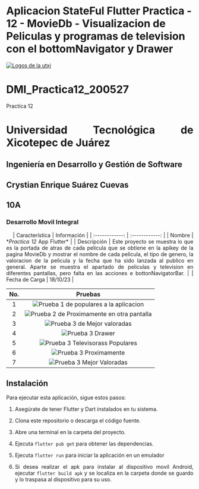 # Aplicacion StateFul Flutter Practica - 12 - MovieDb - Visualizacion de Peliculas y programas de television con el bottomNavigator y Drawer

[![Logos de la utxj](https://i.postimg.cc/15q3LFXF/Banner-de-Twitch-Nubes-Gamer-Chica-Morado.png)](https://postimg.cc/MvzwBvyZ)

<div align="Justify">

# DMI_Practica12_200527

Practica 12

# Universidad Tecnológica de Xicotepec de Juárez

## Ingeniería en Desarrollo y Gestión de Software

## Crystian Enrique Suárez Cuevas

## 10A

### Desarrollo Movil Integral

&nbsp;
&nbsp;
| Característica | Información |
| :------------: | :------------: |
| Nombre | \*_Practica 12_ App Flutter\* |
| Descripción | Este proyecto se muestra lo que es la portada de atras de cada pelicula que se obtiene en la apikey de la pagina MovieDb y mostrar el nombre de cada pelicula, el tipo de genero, la valoracion de la pelicula y la fecha que ha sido lanzada al publico en general. Aparte se muestra el apartado de peliculas y television en diferentes pantallas, pero falta en las acciones e bottonNavigatorBar. |
| Fecha de Carga | 18/10/23 |

| No. |                                                                     Pruebas                                                                      |
| :-: | :----------------------------------------------------------------------------------------------------------------------------------------------: |
|  1  |   ![Prueba 1 de populares a la aplicacion](https://github.com/srzzuares/dmi_moviedb_practica12_200527_flutter/blob/main/asset/pruebas/p-1.png)   |
|  2  | ![Prueba 2 de Proximamente en otra pantalla](https://github.com/srzzuares/dmi_moviedb_Practica12_200527_flutter/blob/main/asset/pruebas/p-2.png) |
|  3  |        ![Prueba 3 de Mejor valoradas](https://github.com/srzzuares/dmi_moviedb_Practica12_200527_flutter/blob/main/asset/pruebas/p-3.png)        |
|  4  |              ![Prueba 3 Drawer](https://github.com/srzzuares/dmi_moviedb_Practica12_200527_flutter/blob/main/asset/pruebas/p-4.png)              |
|  5  |      ![Prueba 3 Televisorass Populares](https://github.com/srzzuares/dmi_moviedb_Practica12_200527_flutter/blob/main/asset/pruebas/p-5.png)      |
|  6  |           ![Prueba 3 Proximamente](https://github.com/srzzuares/dmi_moviedb_Practica12_200527_flutter/blob/main/asset/pruebas/p-6.png)           |
|  7  |         ![Prueba 3 Mejor Valoradas](https://github.com/srzzuares/dmi_moviedb_Practica12_200527_flutter/blob/main/asset/pruebas/p-7.png)          |

## Instalación

Para ejecutar esta aplicación, sigue estos pasos:

1. Asegúrate de tener Flutter y Dart instalados en tu sistema.

2. Clona este repositorio o descarga el código fuente.

3. Abre una terminal en la carpeta del proyecto.

4. Ejecuta `flutter pub get` para obtener las dependencias.

5. Ejecuta `flutter run` para iniciar la aplicación en un emulador

6. Si desea realizar el apk para instalar al dispositivo movil Android, ejecutar `flutter build apk` y se localiza en la carpeta donde se guardo y lo traspasa al dispositivo para su uso.
